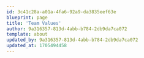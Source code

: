 ```yaml
---
id: 3c41c28a-a01a-4fa6-92a9-da3835eef63e
blueprint: page
title: 'Team Values'
author: 9a316357-813d-4abb-b784-2db9da7ca072
template: about
updated_by: 9a316357-813d-4abb-b784-2db9da7ca072
updated_at: 1705494458
---
```

